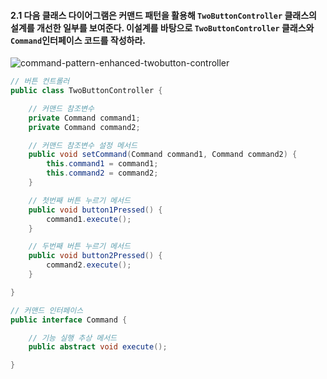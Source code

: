 #### 2.1 다음 클래스 다이어그램은 커맨드 패턴을 활용해 `TwoButtonController` 클래스의 설계를 개선한 일부를 보여준다. 이설계를 바탕으로 `TwoButtonController` 클래스와 `Command`인터페이스 코드를 작성하라.

![command-pattern-enhanced-twobutton-controller](http://www.plantuml.com/plantuml/png/Iyv9B2vM22dFToejASdFSyxFAodApyb9BLAevk9I009jXUBK4kVytDp4l1IDP0Xjg62b01NIKO2A6I74DA4Qay166WOKfHONfwPeQ09LbELdfg386c78SjLoSMNcbQGMfIKcfyACHBWcjI8rkRGa5LKzDlVhsi4rModembnEl58ZBW00)

```java
// 버튼 컨트롤러
public class TwoButtonController {

    // 커맨드 참조변수
    private Command command1;
    private Command command2;

    // 커맨드 참조변수 설정 메서드
    public void setCommand(Command command1, Command command2) {
        this.command1 = command1;
        this.command2 = command2;
    }

    // 첫번째 버튼 누르기 메서드
    public void button1Pressed() {
        command1.execute();
    }

    // 두번째 버튼 누르기 메서드
    public void button2Pressed() {
        command2.execute();
    }

}
```

```java
// 커맨드 인터페이스
public interface Command {

    // 기능 실행 추상 메서드
    public abstract void execute();

}
```